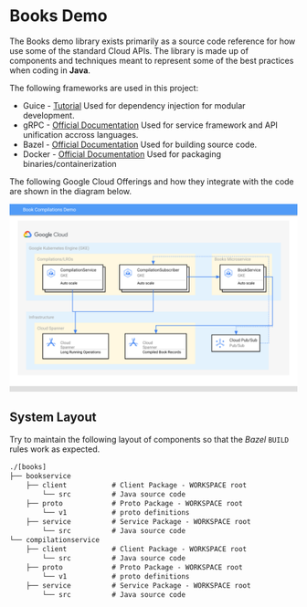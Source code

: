 # Books Demo

The Books demo library exists primarily as a source code reference for how use
some of the standard Cloud APIs.  The library is made up of components and 
techniques meant to represent some of the best practices when coding in **Java**.

The following frameworks are used in this project:

*   Guice - [Tutorial](https://www.tutorialspoint.com/guice/index.htm)
    Used for dependency injection for modular development.
*   gRPC - [Official Documentation](https://grpc.io/)
    Used for service framework and API unification accross languages.
*   Bazel - [Official Documentation](https://bazel.build/)
    Used for building source code.
*   Docker - [Official Documentation](https://docker.com)
    Used for packaging binaries/containerization

The following Google Cloud Offerings and how they integrate with the code are
shown in the diagram below.

![Books GCP Layout Diagram](./artifacts/books_relation.svg)

## System Layout

Try to maintain the following layout of components so that the _Bazel_ `BUILD`
rules work as expected.

```
./[books]
├── bookservice
    ├── client           # Client Package - WORKSPACE root
        └── src          # Java source code
    ├── proto            # Proto Package - WORKSPACE root
        └── v1           # proto definitions
    ├── service          # Service Package - WORKSPACE root
        └── src          # Java source code
└── compilationservice
    ├── client           # Client Package - WORKSPACE root
        └── src          # Java source code
    ├── proto            # Proto Package - WORKSPACE root
        └── v1           # proto definitions
    ├── service          # Service Package - WORKSPACE root
        └── src          # Java source code
```